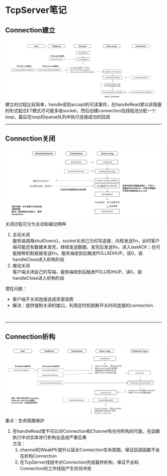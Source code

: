 # TcpServer笔记  
## Connection建立  
![](TcpServer/Connection建立.png)
建立的过程比较简单，handle读到accept的可读事件，在handleRead里以非阻塞的形式配合ET模式尽可能多收socket，然后创建connection找线程池分配一个loop，最后在loop的queue队列中执行连接成功的回调
<br />
___
## Connection关闭  
![](TcpServer/Connection关闭.png)
关闭过程可分为主动和被动两种  
1. 主动关闭  
  服务端调用shutDown()，socket关闭己方的写连接，内核发送fin，此时客户端可能还有数据未发完，继续发送数据，发完后发送fin，进入lastACK；也可能捎带机制直接发送fin。服务端收到后触发POLLRDHUP，读0，调handleClose进入析构阶段
2. 被动关闭  
  客户端关闭自己的写端，服务端收到后触发POLLRDHUP，读0，调handleClose进入析构阶段  

潜在问题：  
* 客户端不关闭连接造成资源浪费
* 解决：提供强制关闭的接口，利用定时机制断开长时间连接的connection
<br /> 

___
## Connection析构  
![](TcpServer/Connection析构.png)
重点：生命周期保护  
1. 在handleRead里不可以对Connection和Channel有任何析构的可能，在函数执行中对实体进行析构会造成严重后果  
   方法：
   1. channel的WeakPtr提升以延长Connection生命周期，保证回调函数不会在析构Connection
   2. 在TcpServer线程中对Connection完成最终析构，保证不会和Connection的工作线程产生任何冲突

<br />
